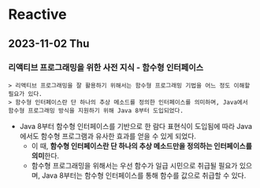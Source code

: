 # Reactive
## 2023-11-02 Thu
### 리액티브 프로그래밍을 위한 사전 지식 - 함수형 인터페이스
```
> 리액티브 프로그래밍을 잘 활용하기 위해서는 함수형 프로그래밍 기법을 어느 정도 이해할 필요가 있다.
> 함수형 인터페이스란 단 하나의 추상 메소드를 정의한 인터페이스를 의미하며, Java에서 함수형 프로그래밍 방식을 지원하기 위해 Java 8부터 도입되었다. 
```
* Java 8부터 함수형 인터페이스를 기반으로 한 람다 표현식이 도입됨에 따라 Java에서도 함수형 프로그램과 유사한 효과를 얻을 수 있게 되었다.
  * 이 때, **함수형 인터페이스란 단 하나의 추상 메소드만을 정의하는 인터페이스를 의미**한다.
  * 함수형 프로그래밍을 위해서는 우선 함수가 일급 시민으로 취급될 필요가 있으며, Java 8부터는 함수형 인터페이스를 통해 함수를 값으로 취급할 수 있다.